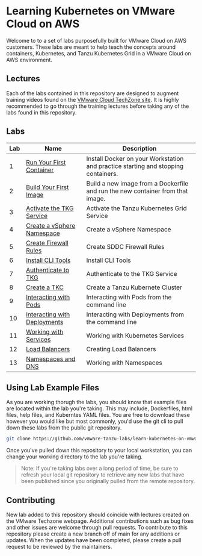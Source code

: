 # Learning Kubernetes on VMware Cloud on AWS

Welcome to to a set of labs purposefully built for VMware Cloud on AWS customers. These labs are meant to help teach the concepts around containers, Kubernetes, and Tanzu Kubernetes Grid in a VMware Cloud on AWS environment.

## Lectures

Each of the labs contained in this repository are designed to augment training videos found on the [VMware Cloud TechZone site](https://vmc.techzone.vmware.com/kubernetes-vmware-cloud-course). It is highly recommended to go through the training lectures before taking any of the labs found in this repository.

## Labs

| Lab | Name | Description |
|-----|-----|-----|
| 1 |[Run Your First Container](Chapter1/Run%20Your%20First%20Container/Instructions.md)| Install Docker on your Workstation and practice starting and stopping containers. |
| 2 |[Build Your First Image](/Chapter1/Build%20Your%20First%20Image/Instructions.md)| Build a new image from a Dockerfile and run the new container from that image. |
| 3 |[Activate the TKG Service](/Chapter3/Activate%20the%20TKG%20Service/Instructions.md)| Activate the Tanzu Kubernetes Grid Service |
| 4 |[Create a vSphere Namespace](/Chapter3/Create%20a%20vSphere%20Namespace/Instructions.md)| Create a vSphere Namespace |
| 5 |[Create Firewall Rules](/Chapter3/Create%20Firewall%20Rules/Instructions.md)| Create SDDC Firewall Rules |
| 6 |[Install CLI Tools](/Chapter3/Install%20CLI%20Tools/Instructions.md)| Install CLI Tools |
| 7 |[Authenticate to TKG](/Chapter3/Authenticate%20to%20TKG/Instructions.md)| Authenticate to the TKG Service |
| 8 |[Create a TKC](/Chapter3/Create%20a%20TKC/Instructions.md)| Create a Tanzu Kubernete Cluster |
| 9 |[Interacting with Pods](/Chapter4/Interacting%20with%20Pods/Instructions.md)| Interacting with Pods from the command line |
| 10 |[Interacting with Deployments](/Chapter4/Interacting%20with%20Deployments/Instructions.md)| Interacting with Deployments from the command line |
| 11 |[Working with Services](/Chapter5/Working%20with%20Services/Instructions.md)| Working with Kubernetes Services |
| 12 |[Load Balancers](/Chapter5/Load%20Balancers/Instructions.md)| Creating Load Balancers |
| 13 |[Namespaces and DNS](/Chapter5/namespaces/Instructions.md)| Working with Namespaces |

## Using Lab Example Files

As you are working thorugh the labs, you should know that example files are located within the lab you're taking. This may include, Dockerfiles, html files, help files, and Kuberntes YAML files. You are free to download these however you would like but most commonly, you'd use the git cli to pull down these labs from the public git repository.

```bash
git clone https://github.com/vmware-tanzu-labs/learn-kubernetes-on-vmware-cloud.git
```

Once you've pulled down this repository to your local workstation, you can change your working directory to the lab you're taking.

> Note: If you're taking labs over a long period of time, be sure to refresh your local git repository to retrieve any new labs that have been published since you originally pulled from the remote repository.

## Contributing

New lab added to this repository should coincide with lectures created on the VMware Techzone webpage. Additional contributions such as bug fixes and other issues are welcome through pull requests.
To contribute to this repository please create a new branch off of main for any additions or updates. When the updates have been completed, please create a pull request to be reviewed by the maintainers.